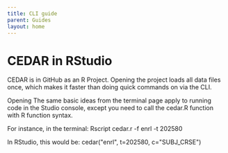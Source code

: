 ```yaml
---
title: CLI guide
parent: Guides 
layout: home
---
```


# CEDAR in RStudio

CEDAR is in GitHub as an R Project. Opening the project loads all data files once, which makes it faster than doing quick commands on via the CLI. 

Opening The same basic ideas from the terminal page apply to running code in the Studio console, except you need to call the cedar.R function with R function syntax.

For instance, in the terminal:
Rscript cedar.r -f enrl -t 202580

In RStudio, this would be:
cedar("enrl", t=202580, c="SUBJ_CRSE")